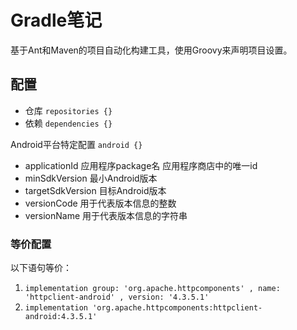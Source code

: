 # Gradle笔记

基于Ant和Maven的项目自动化构建工具，使用Groovy来声明项目设置。

## 配置

- 仓库 `repositories {}`
- 依赖 `dependencies {}`

Android平台特定配置 `android {}`

- applicationId 应用程序package名 应用程序商店中的唯一id
- minSdkVersion 最小Android版本
- targetSdkVersion 目标Android版本
- versionCode 用于代表版本信息的整数
- versionName 用于代表版本信息的字符串

### 等价配置

以下语句等价：

1. `implementation group: 'org.apache.httpcomponents' , name: 'httpclient-android' , version: '4.3.5.1'`
2. `implementation 'org.apache.httpcomponents:httpclient-android:4.3.5.1'`
